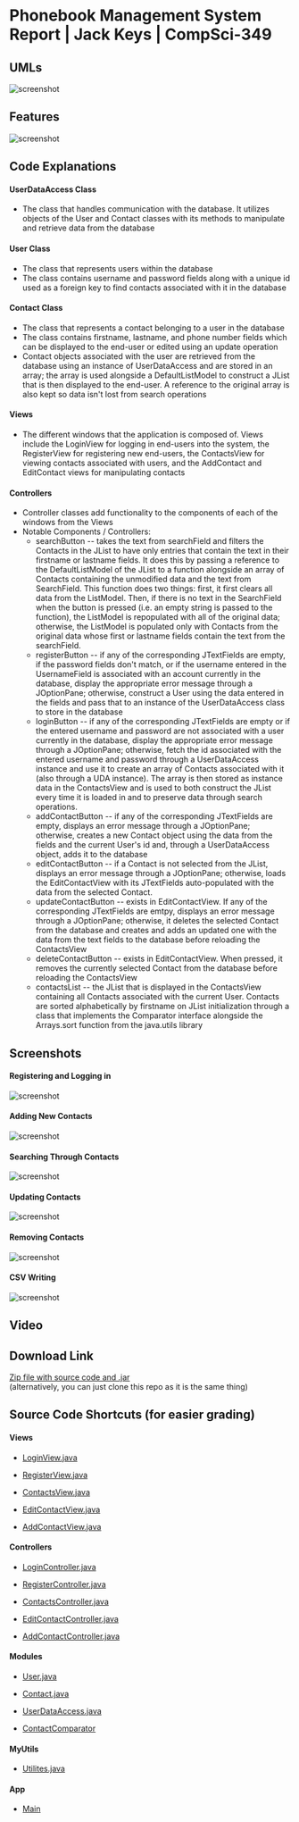 # Phonebook Management System Report | Jack Keys | CompSci-349

## UMLs

![screenshot](https://github.com/Vulpolox/PhonebookManagementSystem/blob/main/Screenshots/UMLs.png)

## Features

![screenshot](https://github.com/Vulpolox/PhonebookManagementSystem/blob/main/Screenshots/FeaturesTable.png)

## Code Explanations

#### UserDataAccess Class

* The class that handles communication with the database.  It utilizes objects of the User and Contact classes with its methods to manipulate and retrieve data from the database

#### User Class

* The class that represents users within the database
* The class contains username and password fields along with a unique id used as a foreign key to find contacts associated with it in the database

#### Contact Class

* The class that represents a contact belonging to a user in the database
* The class contains firstname, lastname, and phone number fields which can be displayed to the end-user or edited using an update operation
* Contact objects associated with the user are retrieved from the database using an instance of UserDataAccess and are stored in an array; the array is used alongside a DefaultListModel to construct a JList that is then displayed to the end-user.  A reference to the original array is also kept so data isn't lost from search operations

#### Views

* The different windows that the application is composed of.  Views include the LoginView for logging in end-users into the system, the RegisterView for registering new end-users, the ContactsView for viewing contacts associated with users, and the AddContact and EditContact views for manipulating contacts

#### Controllers

* Controller classes add functionality to the components of each of the windows from the Views
* Notable Components / Controllers:
  - searchButton -- takes the text from searchField and filters the Contacts in the JList to have only entries that contain the text in their firstname or lastname fields.  It does this by passing a reference to the DefaultListModel of the JList to a function alongside an array of Contacts containing the unmodified data and the text from SearchField.  This function does two things: first, it first clears all data from the ListModel.  Then, if there is no text in the SearchField when the button is pressed (i.e. an empty string is passed to the function), the ListModel is repopulated with all of the original data; otherwise, the ListModel is populated only with Contacts from the original data whose first or lastname fields contain the text from the searchField.
  - registerButton -- if any of the corresponding JTextFields are empty, if the password fields don't match, or if the username entered in the UsernameField is associated with an account currently in the database, display the appropriate error message through a JOptionPane; otherwise, construct a User using the data entered in the fields and pass that to an instance of the UserDataAccess class to store in the database
  - loginButton -- if any of the corresponding JTextFields are empty or if the entered username and password are not associated with a user currently in the database, display the appropriate error message through a JOptionPane; otherwise, fetch the id associated with the entered username and password through a UserDataAccess instance and use it to create an array of Contacts associated with it (also through a UDA instance). The array is then stored as instance data in the ContactsView and is used to both construct the JList every time it is loaded in and to preserve data through search operations.
  - addContactButton -- if any of the corresponding JTextFields are empty, displays an error message through a JOptionPane; otherwise, creates a new Contact object using the data from the fields and the current User's id and, through a UserDataAccess object, adds it to the database
  - editContactButton -- if a Contact is not selected from the JList, displays an error message through a JOptionPane; otherwise, loads the EditContactView with its JTextFields auto-populated with the data from the selected Contact.
  - updateContactButton -- exists in EditContactView.  If any of the corresponding JTextFields are emtpy, displays an error message through a JOptionPane; otherwise, it deletes the selected Contact from the database and creates and adds an updated one with the data from the text fields to the database before reloading the ContactsView
  - deleteContactButton -- exists in EditContactView.  When pressed, it removes the currently selected Contact from the database before reloading the ContactsView
  - contactsList -- the JList that is displayed in the ContactsView containing all Contacts associated with the current User.  Contacts are sorted alphabetically by firstname on JList initialization through a class that implements the Comparator interface alongside the Arrays.sort function from the java.utils library

## Screenshots

#### Registering and Logging in

![screenshot](https://github.com/Vulpolox/PhonebookManagementSystem/blob/main/Screenshots/FeatureScreenshots/LoginAndRegister.png)

#### Adding New Contacts

![screenshot](https://github.com/Vulpolox/PhonebookManagementSystem/blob/main/Screenshots/FeatureScreenshots/AddingContacts.png)

#### Searching Through Contacts

![screenshot](https://github.com/Vulpolox/PhonebookManagementSystem/blob/main/Screenshots/FeatureScreenshots/Search.png)

#### Updating Contacts

![screenshot](https://github.com/Vulpolox/PhonebookManagementSystem/blob/main/Screenshots/FeatureScreenshots/UpdateContact.png)

#### Removing Contacts

![screenshot](https://github.com/Vulpolox/PhonebookManagementSystem/blob/main/Screenshots/FeatureScreenshots/RemoveContact.png)

#### CSV Writing

![screenshot](https://github.com/Vulpolox/PhonebookManagementSystem/blob/main/Screenshots/FeatureScreenshots/CSVWriting.png)

## Video

## Download Link

[Zip file with source code and .jar](https://drive.google.com/drive/folders/1Sd2CwV23NgdhE1F5OoNGNZvsRhZ2Ajye?usp=sharing) \
(alternatively, you can just clone this repo as it is the same thing)

## Source Code Shortcuts (for easier grading)

#### Views

* [LoginView.java](https://github.com/Vulpolox/PhonebookManagementSystem/blob/main/PhoneBookManagement/src/View/LoginView.java)

* [RegisterView.java](https://github.com/Vulpolox/PhonebookManagementSystem/blob/main/PhoneBookManagement/src/View/RegisterView.java)

* [ContactsView.java](https://github.com/Vulpolox/PhonebookManagementSystem/blob/main/PhoneBookManagement/src/View/ContactsView.java)

* [EditContactView.java](https://github.com/Vulpolox/PhonebookManagementSystem/blob/main/PhoneBookManagement/src/View/EditContactView.java)

* [AddContactView.java](https://github.com/Vulpolox/PhonebookManagementSystem/blob/main/PhoneBookManagement/src/View/AddContactView.java)

#### Controllers

* [LoginController.java](https://github.com/Vulpolox/PhonebookManagementSystem/blob/main/PhoneBookManagement/src/Controllers/LoginController.java)

* [RegisterController.java](https://github.com/Vulpolox/PhonebookManagementSystem/blob/main/PhoneBookManagement/src/Controllers/RegisterController.java)

* [ContactsController.java](https://github.com/Vulpolox/PhonebookManagementSystem/blob/main/PhoneBookManagement/src/Controllers/ContactsController.java)

* [EditContactController.java](https://github.com/Vulpolox/PhonebookManagementSystem/blob/main/PhoneBookManagement/src/Controllers/EditContactController.java)

* [AddContactController.java](https://github.com/Vulpolox/PhonebookManagementSystem/blob/main/PhoneBookManagement/src/Controllers/AddContactController.java)

#### Modules

* [User.java](https://github.com/Vulpolox/PhonebookManagementSystem/blob/main/PhoneBookManagement/src/Modules/User.java)

* [Contact.java](https://github.com/Vulpolox/PhonebookManagementSystem/blob/main/PhoneBookManagement/src/Modules/Contact.java)

* [UserDataAccess.java](https://github.com/Vulpolox/PhonebookManagementSystem/blob/main/PhoneBookManagement/src/Modules/UserDataAccess.java)

* [ContactComparator](https://github.com/Vulpolox/PhonebookManagementSystem/blob/main/PhoneBookManagement/src/Modules/ContactComparator.java)

#### MyUtils

* [Utilites.java](https://github.com/Vulpolox/PhonebookManagementSystem/blob/main/PhoneBookManagement/src/MyUtils/Utilities.java)

#### App

* [Main](https://github.com/Vulpolox/PhonebookManagementSystem/blob/main/PhoneBookManagement/src/App/Main.java)

